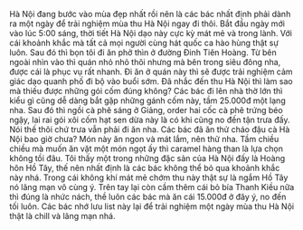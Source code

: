 Hà Nội đang bước vào mùa đẹp nhất rồi nên là các bác nhất định phải dành ra một ngày để trải nghiệm mùa thu Hà Nội ngay đi thôi. Bắt đầu ngày mới vào lúc 5:00 sáng, thời tiết Hà Nội dạo này cực kỳ mát mẻ và trong lành. Với cái khoảnh khắc mà tất cả mọi người cùng hát quốc ca hào hùng thật sự luôn. Sau đó thì bọn tôi đi ăn phở thìn ở đường Đinh Tiên Hoàng. Từ bên ngoài nhìn vào thì quán nhỏ nhỏ thôi nhưng mà bên trong siêu đông nha, được cái là phục vụ rất nhanh. Đi ăn ở quán này thì sẽ được trải nghiệm cảm giác dạo quanh phố đi bộ vào buổi sớm. Đã nhắc đến thu Hà Nội thì làm sao mà thiếu được những gói cốm đúng không? Các bác đi lên nhà thờ lớn thì kiểu gì cũng dễ dàng bắt gặp những gánh cốm này, tầm 25.000đ một lạng nha. Sau đó thì ngồi cà phê sáng ở Giảng, order hai cốc cà phê trứng béo ngậy, lai rai gói xôi cốm hạt sen dừa này là có khi cũng no đến tận trưa đấy. Nói thế thôi chứ trưa vẫn phải đi ăn nha. Các bác đã ăn thử cháo đậu cà Hà Nội bao giờ chưa? Món này ăn ngon và mát lắm, nên thử nha. Tầm chiều chiều mà muốn ăn vặt một món ngọt ấy thì caramel hàng than là lựa chọn không tồi đâu. Tôi thấy một trong những đặc sản của Hà Nội đấy là Hoàng hôn Hồ Tây, thế nên nhất định là các bác không thể bỏ qua khoảnh khắc này nhá. Trong cái không khí mát mẻ chớm thu này thật sự là ngắm Hồ Tây nó lãng mạn vô cùng ý. Trên tay lại còn cầm thêm cái bỏ bía Thanh Kiều nữa thì đúng là nhức nách, thề luôn các bác mà ăn cái 15.000đ ở đây ý, no đến tối luôn. Các bác nhớ lưu list này lại để trải nghiệm một ngày mùa thu Hà Nội thật là chill và lãng mạn nhá.